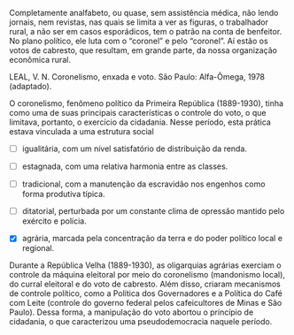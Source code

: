 

Completamente analfabeto, ou quase, sem assistência médica, não lendo jornais, nem revistas, nas quais se limita a ver as figuras, o trabalhador rural, a não ser em casos esporádicos, tem o patrão na conta de benfeitor. No plano político, ele luta com o “coronel” e pelo “coronel”. Aí estão os votos de cabresto, que resultam, em grande parte, da nossa organização econômica rural.

LEAL, V. N. Coronelismo, enxada e voto. São Paulo: Alfa-Ômega, 1978 (adaptado).

O coronelismo, fenômeno político da Primeira República (1889-1930), tinha como uma de suas principais características o controle do voto, o que limitava, portanto, o exercício da cidadania. Nesse período, esta prática estava vinculada a uma estrutura social



- [ ] igualitária, com um nível satisfatório de distribuição da renda.
- [ ] estagnada, com uma relativa harmonia entre as classes.
- [ ] tradicional, com a manutenção da escravidão nos engenhos como forma produtiva típica.
- [ ] ditatorial, perturbada por um constante clima de opressão mantido pelo exército e polícia.
- [x] agrária, marcada pela concentração da terra e do poder político local e regional.


Durante a República Velha (1889-1930), as oligarquias agrárias exerciam o controle da máquina eleitoral por meio do coronelismo (mandonismo local), do curral eleitoral e do voto de cabresto. Além disso, criaram mecanismos de controle político, como a Política dos Governadores e a Política do Café com Leite (controle do governo federal pelos cafeicultores de Minas e São Paulo). Dessa forma, a manipulação do voto abortou o princípio de cidadania, o que caracterizou uma pseudodemocracia naquele período.

        